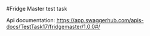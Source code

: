#Fridge Master test task

Api documentation: https://app.swaggerhub.com/apis-docs/TestTask17/fridgemaster/1.0.0#/
